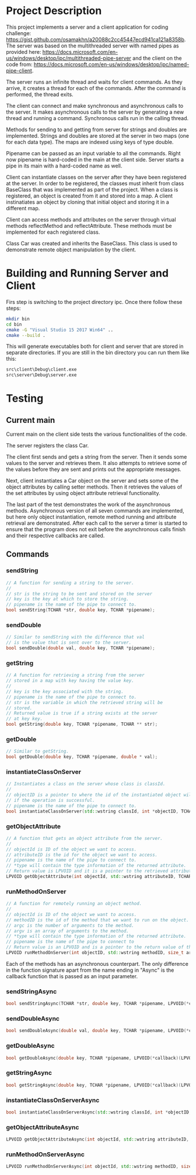 # Project Description

This project implements a server and a client application for coding challenge: https://gist.github.com/osamakhn/a20088c2cc45447ecd941ca121a8358b.
The server was based on the multithreaded server with named pipes as provided here: https://docs.microsoft.com/en-us/windows/desktop/ipc/multithreaded-pipe-server and the client on the code from: https://docs.microsoft.com/en-us/windows/desktop/ipc/named-pipe-client.

The server runs an infinite thread and waits for client commands. As they arrive, it creates a thread for each of the commands. After the command is performed, the thread exits. 

The client can connect and make synchronous and asynchronous calls to the server. It makes asynchronous calls to the server by generating a new thread and running a command. Synchronous calls run in the calling thread.

Methods for sending to and getting from server for strings and doubles are implemented. Strings and doubles are stored at the server in two maps (one for each data type). The maps are indexed using keys of type double.

Pipename can be passed as an input variable to all the commands. Right now pipename is hard-coded in the main at the client side. Server starts a pipe in its main with a hard-coded name as well.

Client can instantiate classes on the server after they have been registered at the server. In order to be registered, the classes must inherit from class BaseClass that was implemented as part of the project. When a class is registered, an object is created from it and stored into a map. A client instinatiates an object by cloning that initial object and storing it in a different map.

Client can access methods and attributes on the server through virtual methods reflectMethod and reflectAttribute. These methods must be implemented for each registered class.

Class Car was created and inherits the BaseClass. This class is used to demonstrate remote object manipulation by the client.

# Building and Running Server and Client

Firs step is switching to the project directory ipc. Once there follow these steps:
``` bash
mkdir bin
cd bin
cmake -G "Visual Studio 15 2017 Win64" ..
cmake --build .
```

This will generate executables both for client and server that are stored in separate directories. If you are still in the bin directory you can run them like this:
``` bash
src\client\Debug\client.exe
src\server\Debug\server.exe
```

# Testing
## Current main
Current main on the client side tests the various functionalities of the code. 

The server registers the class Car. 

The client first sends and gets a string from the server. Then it sends some values to the server and retrieves them. It also attempts to retrieve some of the values before they are sent and prints out the appropriate messages.

Next, client instantiates a Car object on the server and sets some of the object attributes by calling setter methods. Then it retrieves the values of the set attributes by using object attribute retrieval functionality.

The last part of the test demonstrates the work of the asynchronous methods. Asynchronous version of all seven commands are implemented, but here only object instantiation, remote method running and attribute retrieval are demonstrated. After each call to the server a timer is started to ensure that the program does not exit before the asynchronous calls finish and their respective callbacks are called.

## Commands
### sendString
```c++
// A function for sending a string to the server.
//
// str is the string to be sent and stored on the server
// key is the key at which to store the string.
// pipename is the name of the pipe to connect to.
bool sendString(TCHAR *str, double key, TCHAR *pipename);
```
### sendDouble
```c++
// Similar to sendString with the difference that val
// is the value that is sent over to the server.
bool sendDouble(double val, double key, TCHAR *pipename);
```
### getString
```c++
// A function for retrieving a string from the server
// stored in a map with key having the value key.
//
// key is the key associated with the string.
// pipename is the name of the pipe to connect to.
// str is the variable in which the retrieved string will be
// stored.
// Returned value is true if a string exists at the server
// at key key.
bool getString(double key, TCHAR *pipename, TCHAR ** str);
```
### getDouble
```c++
// Similar to getString.
bool getDouble(double key, TCHAR *pipename, double * val);
```
### instantiateClassOnServer
```c++
// Instantiates a class on the server whose class is classId.
//
// objectID is a pointer to where the id of the instantiated object will be stored
// if the operation is successful.
// pipename is the name of the pipe to connect to.
bool instantiateClassOnServer(std::wstring classId, int *objectID, TCHAR *pipename);
```
### getObjectAttribute
```c++
// A function that gets an object attribute from the server.
//
// objectId is ID of the object we want to access.
// attributeID is the id for the object we want to access.
// pipename is the name of the pipe to connect to.
// *type will contain the type information of the returned attribute.
// Return value is LPVOID and it is a pointer to the retrieved attribute.
LPVOID getObjectAttribute(int objectId, std::wstring attributeID, TCHAR *pipename, int *type);
```
### runMethodOnServer
```c++
// A function for remotely running an object method.
//
// objectId is ID of the object we want to access.
// methodID is the id of the method that we want to run on the object.
// argc is the number of arguments to the method.
// argv is an array of arguments to the method.
// *type will contain the type information of the returned attribute.
// pipename is the name of the pipe to connect to
// Return value is an LPVOID and is a pointer to the return value of the function.
LPVOID runMethodOnServer(int objectID, std::wstring methodID, size_t argc, TCHAR **argv, TCHAR *pipename, int*type);
```

Each of the methods has an asynchronous counterpart. The only difference in the function signature apart from the name ending in "Async" is the callback function that is passed as an input parameter.

### sendStringAsync
```c++
bool sendStringAsync(TCHAR *str, double key, TCHAR *pipename, LPVOID(*callback)(LPVOID)) ;
```
### sendDoubleAsync
```c++
bool sendDoubleAsync(double val, double key, TCHAR *pipename, LPVOID(*callback)(LPVOID)) ;
```
### getDoubleAsync
```c++
bool getDoubleAsync(double key, TCHAR *pipename, LPVOID(*callback)(LPVOID));
```
### getStringAsync
```c++
bool getStringAsync(double key, TCHAR *pipename, LPVOID(*callback)(LPVOID)) ;
```
### instantiateClassOnServerAsync
```c++
bool instantiateClassOnServerAsync(std::wstring classId, int *objectID, TCHAR *pipename, LPVOID(*callback)(LPVOID));
```
### getObjectAttributeAsync
```c++
LPVOID getObjectAttributeAsync(int objectId, std::wstring attributeID, TCHAR *pipename, int *type, LPVOID(*callback)(LPVOID));
```
### runMethodOnServerAsync
```c++
LPVOID runMethodOnServerAsync(int objectId, std::wstring methodID, size_t argc, TCHAR** argv, TCHAR *pipename, int *type, LPVOID(*callback)(LPVOID));
```
